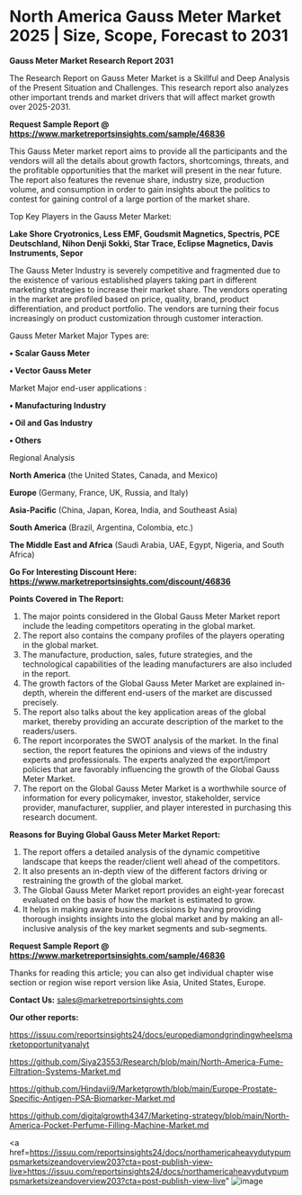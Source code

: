 # North America Gauss Meter Market 2025 | Size, Scope, Forecast to 2031

<strong>Gauss Meter Market Research Report 2031</strong>

The Research Report on Gauss Meter Market is a Skillful and Deep Analysis of the Present Situation and Challenges. This research report also analyzes other important trends and market drivers that will affect market growth over 2025-2031.

<strong>Request Sample Report @ <a href=https://www.marketreportsinsights.com/sample/46836>https://www.marketreportsinsights.com/sample/46836</a></strong>

This Gauss Meter market report aims to provide all the participants and the vendors will all the details about growth factors, shortcomings, threats, and the profitable opportunities that the market will present in the near future. The report also features the revenue share, industry size, production volume, and consumption in order to gain insights about the politics to contest for gaining control of a large portion of the market share.

Top Key Players in the Gauss Meter Market:

<strong>Lake Shore Cryotronics, Less EMF, Goudsmit Magnetics, Spectris, PCE Deutschland, Nihon Denji Sokki, Star Trace, Eclipse Magnetics, Davis Instruments, Sepor</strong>

The Gauss Meter Industry is severely competitive and fragmented due to the existence of various established players taking part in different marketing strategies to increase their market share. The vendors operating in the market are profiled based on price, quality, brand, product differentiation, and product portfolio. The vendors are turning their focus increasingly on product customization through customer interaction.

Gauss Meter Market Major Types are:

<strong>•  Scalar Gauss Meter

•  Vector Gauss Meter</strong>

Market Major end-user applications :

<strong>•  Manufacturing Industry

•  Oil and Gas Industry

•  Others</strong>

Regional Analysis

</u><strong><b>North America</b></strong> (the United States, Canada, and Mexico)

<strong><b>Europe </b></strong>(Germany, France, UK, Russia, and Italy)

<strong><b>Asia-Pacific</b></strong> (China, Japan, Korea, India, and Southeast Asia)

<strong><b>South America</b></strong> (Brazil, Argentina, Colombia, etc.)

<strong><b>The Middle East and Africa</b></strong> (Saudi Arabia, UAE, Egypt, Nigeria, and South Africa)

<strong>Go For Interesting Discount Here: <a href=https://www.marketreportsinsights.com/discount/46836>https://www.marketreportsinsights.com/discount/46836</a></strong>

<strong>Points Covered in The Report:</strong>
<ol>
  <li>The major points considered in the Global Gauss Meter Market report include the leading competitors operating in the global market.</li>
  <li>The report also contains the company profiles of the players operating in the global market.</li>
  <li>The manufacture, production, sales, future strategies, and the technological capabilities of the leading manufacturers are also included in the report.</li>
  <li>The growth factors of the Global Gauss Meter Market are explained in-depth, wherein the different end-users of the market are discussed precisely.</li>
  <li>The report also talks about the key application areas of the global market, thereby providing an accurate description of the market to the readers/users.</li>
  <li>The report incorporates the SWOT analysis of the market. In the final section, the report features the opinions and views of the industry experts and professionals. The experts analyzed the export/import policies that are favorably influencing the growth of the Global Gauss Meter Market.</li>
  <li>The report on the Global Gauss Meter Market is a worthwhile source of information for every policymaker, investor, stakeholder, service provider, manufacturer, supplier, and player interested in purchasing this research document.</li>
</ol>
<strong>Reasons for Buying Global Gauss Meter Market Report:</strong>

<ol>
  <li>The report offers a detailed analysis of the dynamic competitive landscape that keeps the reader/client well ahead of the competitors.</li>
  <li>It also presents an in-depth view of the different factors driving or restraining the growth of the global market.</li>
  <li>The Global Gauss Meter Market report provides an eight-year forecast evaluated on the basis of how the market is estimated to grow.</li>
  <li>It helps in making aware business decisions by having providing thorough insights insights into the global market and by making an all-inclusive analysis of the key market segments and sub-segments.</li>
</ol>
<strong>Request Sample Report @ <a href=https://www.marketreportsinsights.com/sample/46836>https://www.marketreportsinsights.com/sample/46836</a></strong>


Thanks for reading this article; you can also get individual chapter wise section or region wise report version like Asia, United States, Europe.

<strong>Contact Us:</strong>
sales@marketreportsinsights.com

<strong>Our other reports:</strong>

<a href=https://issuu.com/reportsinsights24/docs/europediamondgrindingwheelsmarketopportunityanalyt>https://issuu.com/reportsinsights24/docs/europediamondgrindingwheelsmarketopportunityanalyt</a>

<a href=https://github.com/Siya23553/Research/blob/main/North-America-Fume-Filtration-Systems-Market.md>https://github.com/Siya23553/Research/blob/main/North-America-Fume-Filtration-Systems-Market.md</a>

<a href=https://github.com/Hindavii9/Marketgrowth/blob/main/Europe-Prostate-Specific-Antigen-PSA-Biomarker-Market.md>https://github.com/Hindavii9/Marketgrowth/blob/main/Europe-Prostate-Specific-Antigen-PSA-Biomarker-Market.md</a>

<a href=https://github.com/digitalgrowth4347/Marketing-strategy/blob/main/North-America-Pocket-Perfume-Filling-Machine-Market.md>https://github.com/digitalgrowth4347/Marketing-strategy/blob/main/North-America-Pocket-Perfume-Filling-Machine-Market.md</a>

<a href=https://issuu.com/reportsinsights24/docs/northamericaheavydutypumpsmarketsizeandoverview203?cta=post-publish-view-live>https://issuu.com/reportsinsights24/docs/northamericaheavydutypumpsmarketsizeandoverview203?cta=post-publish-view-live</a>"
![image](https://github.com/user-attachments/assets/b3431740-440e-4f31-b7c0-12f87558627b)
